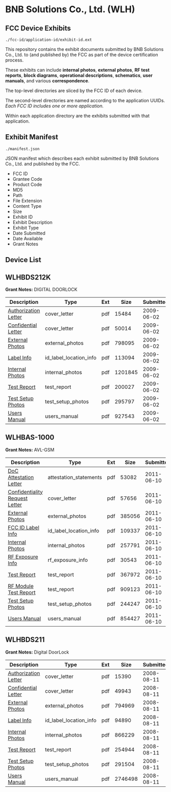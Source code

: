 # BNB Solutions Co., Ltd. (WLH)
## FCC Device Exhibits

```
./fcc-id/application-id/exhibit-id.ext
```

This repository contains the exhibit documents submitted by BNB Solutions Co., Ltd. to (and published by) the FCC as part of the device certification process.

These exhibits can include **internal photos**, **external photos**, **RF test reports**, **block diagrams**, **operational descriptions**, **schematics**, **user manuals**, and various **correspondence**.

The top-level directories are sliced by the FCC ID of each device.

The second-level directories are named according to the application UUIDs. *Each FCC ID includes one or more application.*

Within each application directory are the exhibits submitted with that application. 

## Exhibit Manifest

```
./manifest.json
```

JSON manifest which describes each exhibit submitted by BNB Solutions Co., Ltd. and published by the FCC.

- FCC ID
- Grantee Code
- Product Code
- MD5
- Path
- File Extension
- Content Type
- Size
- Exhibit ID
- Exhibit Description
- Exhibit Type
- Date Submitted
- Date Available
- Grant Notes

## Device List
## WLHBDS212K
**Grant Notes:** DIGITAL DOORLOCK

| Description | Type | Ext | Size | Submitted | Available |
| ----------- | ---- | --- | ---- | --------- | --------- |
| [Authorization Letter](WLHBDS212K/c114f212ddf3d11086556810a5987877/1118308.pdf) | cover_letter | pdf | 15484 | 2009-06-02 | 2009-06-03 |
| [Confidential Letter](WLHBDS212K/c114f212ddf3d11086556810a5987877/1118309.pdf) | cover_letter | pdf | 50014 | 2009-06-02 | 2009-06-03 |
| [External Photos](WLHBDS212K/c114f212ddf3d11086556810a5987877/1118310.pdf) | external_photos | pdf | 798095 | 2009-06-02 | 2009-06-03 |
| [Label Info](WLHBDS212K/c114f212ddf3d11086556810a5987877/1118312.pdf) | id_label_location_info | pdf | 113094 | 2009-06-02 | 2009-06-03 |
| [Internal Photos](WLHBDS212K/c114f212ddf3d11086556810a5987877/1118311.pdf) | internal_photos | pdf | 1201845 | 2009-06-02 | 2009-06-03 |
| [Test Report](WLHBDS212K/c114f212ddf3d11086556810a5987877/1118315.pdf) | test_report | pdf | 200027 | 2009-06-02 | 2009-06-03 |
| [Test Setup Photos](WLHBDS212K/c114f212ddf3d11086556810a5987877/1118314.pdf) | test_setup_photos | pdf | 295797 | 2009-06-02 | 2009-06-03 |
| [Users Manual](WLHBDS212K/c114f212ddf3d11086556810a5987877/1118313.pdf) | users_manual | pdf | 927543 | 2009-06-02 | 2009-06-03 |
## WLHBAS-1000
**Grant Notes:** AVL-GSM

| Description | Type | Ext | Size | Submitted | Available |
| ----------- | ---- | --- | ---- | --------- | --------- |
| [DoC Attestation Letter](WLHBAS-1000/4430b4856b6e826d7f13b3d25d4b3565/1481197.pdf) | attestation_statements | pdf | 53082 | 2011-06-10 | 2011-06-10 |
| [Confidentiality Request Letter](WLHBAS-1000/4430b4856b6e826d7f13b3d25d4b3565/1481198.pdf) | cover_letter | pdf | 57656 | 2011-06-10 | 2011-06-10 |
| [External Photos](WLHBAS-1000/4430b4856b6e826d7f13b3d25d4b3565/1481200.pdf) | external_photos | pdf | 385056 | 2011-06-10 | 2011-08-08 |
| [FCC ID Label Info](WLHBAS-1000/4430b4856b6e826d7f13b3d25d4b3565/1481201.pdf) | id_label_location_info | pdf | 109337 | 2011-06-10 | 2011-06-10 |
| [Internal Photos](WLHBAS-1000/4430b4856b6e826d7f13b3d25d4b3565/1481202.pdf) | internal_photos | pdf | 257791 | 2011-06-10 | 2011-08-08 |
| [RF Exposure Info](WLHBAS-1000/4430b4856b6e826d7f13b3d25d4b3565/1481205.pdf) | rf_exposure_info | pdf | 30543 | 2011-06-10 | 2011-06-10 |
| [Test Report](WLHBAS-1000/4430b4856b6e826d7f13b3d25d4b3565/1481207.pdf) | test_report | pdf | 367972 | 2011-06-10 | 2011-06-10 |
| [RF Module Test Report](WLHBAS-1000/4430b4856b6e826d7f13b3d25d4b3565/1481208.pdf) | test_report | pdf | 909123 | 2011-06-10 | 2011-06-10 |
| [Test Setup Photos](WLHBAS-1000/4430b4856b6e826d7f13b3d25d4b3565/1481209.pdf) | test_setup_photos | pdf | 244247 | 2011-06-10 | 2011-08-08 |
| [Users Manual](WLHBAS-1000/4430b4856b6e826d7f13b3d25d4b3565/1481210.pdf) | users_manual | pdf | 854427 | 2011-06-10 | 2011-08-08 |
## WLHBDS211
**Grant Notes:** Digital DoorLock

| Description | Type | Ext | Size | Submitted | Available |
| ----------- | ---- | --- | ---- | --------- | --------- |
| [Authorization Letter](WLHBDS211/c3cfbb94356573aae19da5045e57c489/983379.pdf) | cover_letter | pdf | 15390 | 2008-08-11 | 2008-08-12 |
| [Confidential Letter](WLHBDS211/c3cfbb94356573aae19da5045e57c489/983380.pdf) | cover_letter | pdf | 49943 | 2008-08-11 | 2008-08-12 |
| [External Photos](WLHBDS211/c3cfbb94356573aae19da5045e57c489/983381.pdf) | external_photos | pdf | 794969 | 2008-08-11 | 2008-08-12 |
| [Label Info](WLHBDS211/c3cfbb94356573aae19da5045e57c489/983383.pdf) | id_label_location_info | pdf | 94890 | 2008-08-11 | 2008-08-12 |
| [Internal Photos](WLHBDS211/c3cfbb94356573aae19da5045e57c489/983382.pdf) | internal_photos | pdf | 866229 | 2008-08-11 | 2008-08-12 |
| [Test Report](WLHBDS211/c3cfbb94356573aae19da5045e57c489/983386.pdf) | test_report | pdf | 254944 | 2008-08-11 | 2008-08-12 |
| [Test Setup Photos](WLHBDS211/c3cfbb94356573aae19da5045e57c489/983385.pdf) | test_setup_photos | pdf | 291504 | 2008-08-11 | 2008-08-12 |
| [Users Manual](WLHBDS211/c3cfbb94356573aae19da5045e57c489/983384.pdf) | users_manual | pdf | 2746498 | 2008-08-11 | 2008-08-12 |
